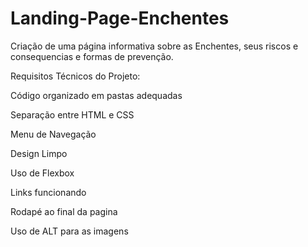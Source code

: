 # Landing-Page-Enchentes

Criação de uma página informativa sobre as Enchentes, seus riscos e consequencias e formas de prevenção.

Requisitos Técnicos do Projeto:

Código organizado em pastas adequadas

Separação entre HTML e CSS

Menu de Navegação

Design Limpo

Uso de Flexbox

Links funcionando 

Rodapé ao final da pagina

Uso de ALT para as imagens



